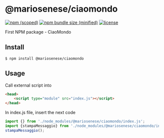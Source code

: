 # @mariosenese/ciaomondo

[![npm (scoped)](https://img.shields.io/npm/v/@mariosenese/ciaomondo)](https://www.npmjs.com/package/@mariosenese/ciaomondo)
[![npm bundle size (minified)](https://img.shields.io/bundlephobia/min/@mariosenese/ciaomondo)](https://www.npmjs.com/package/@mariosenese/ciaomondo)
[![license](https://img.shields.io/github/license/MarioSenese/create-readme)](https://github.com/MarioSenese/CiaoMondo/blob/main/LICENSE)

First NPM package - CiaoMondo

## Install

```
$ npm install @mariosenese/ciaomondo
```

## Usage

Call external script into <head></head>

```html
<head>
	<script type="module" src="index.js"></script>
</head>
```
In index.js file, insert the next code

```js
import {} from './node_modules/@mariosenese/ciaomondo/index.js'; 
import {stampaMessaggio} from './node_modules/@mariosenese/ciaomondo/index.js'; 
stampaMessaggio();
```

